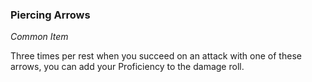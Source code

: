 ### Piercing Arrows
_Common Item_

Three times per rest when you succeed on an attack with one of these arrows, you can add your Proficiency to the damage roll.